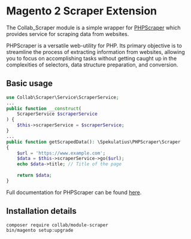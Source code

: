 # Magento 2 Scraper Extension

The Collab_Scraper module is a simple wrapper for [PHPScraper](https://github.com/spekulatius/PHPScraper)
which provides service for scraping data from websites.

PHPScraper is a versatile web-utility for PHP. Its primary objective is to streamline the process 
of extracting information from websites, allowing you to focus on accomplishing tasks without getting caught up
in the complexities of selectors, data structure preparation, and conversion.

## Basic usage

```php
use Collab\Scraper\Service\ScraperService;
...
public function __construct(
    ScraperService $scraperService
) {
    $this->scraperService = $scraperService;
}
...
public function getScrapedData(): \Spekulatius\PHPScraper\Scraper
{
    $url = 'https://www.example.com';
    $data = $this->scraperService->go($url);
    echo $data->title; // Title of the page
    
    return $data;
}
```

Full documentation for PHPScraper can be found [here](https://phpscraper.de/).

## Installation details
```bash
composer require collab/module-scraper
bin/magento setup:upgrade
```

